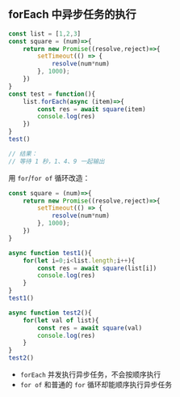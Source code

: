 ## forEach 中异步任务的执行

```javascript
const list = [1,2,3]
const square = (num)=>{
    return new Promise((resolve,reject)=>{
        setTimeout(() => {
            resolve(num*num)
        }, 1000);
    })
}
const test = function(){
    list.forEach(async (item)=>{
        const res = await square(item)
        console.log(res)
    })
}
test()

// 结果：
// 等待 1 秒，1、4、9 一起输出
```

用 `for`/`for of` 循环改造：
```javascript
const square = (num)=>{
    return new Promise((resolve,reject)=>{
        setTimeout(() => {
            resolve(num*num)
        }, 1000);
    })
}

async function test1(){
    for(let i=0;i<list.length;i++){
        const res = await square(list[i])
        console.log(res)
    }
}
test1()

async function test2(){
    for(let val of list){
        const res = await square(val)
        console.log(res)
    }
}
test2()
```

- `forEach` 并发执行异步任务，不会按顺序执行
- `for of` 和普通的 `for` 循环却能顺序执行异步任务
